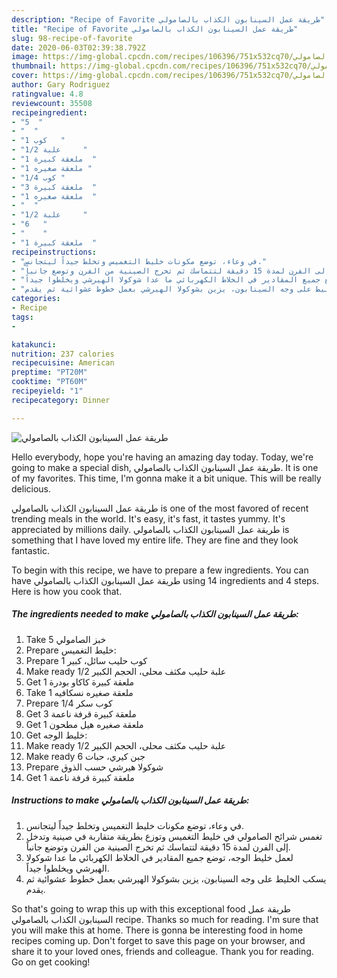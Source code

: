 ```yaml
---
description: "Recipe of Favorite طريقة عمل السينابون الكذاب بالصامولي"
title: "Recipe of Favorite طريقة عمل السينابون الكذاب بالصامولي"
slug: 98-recipe-of-favorite
date: 2020-06-03T02:39:38.792Z
image: https://img-global.cpcdn.com/recipes/106396/751x532cq70/الصورة-الرئيسية-لوصفةطريقة-عمل-السينابون-الكذاب-بالصامولي.jpg
thumbnail: https://img-global.cpcdn.com/recipes/106396/751x532cq70/الصورة-الرئيسية-لوصفةطريقة-عمل-السينابون-الكذاب-بالصامولي.jpg
cover: https://img-global.cpcdn.com/recipes/106396/751x532cq70/الصورة-الرئيسية-لوصفةطريقة-عمل-السينابون-الكذاب-بالصامولي.jpg
author: Gary Rodriguez
ratingvalue: 4.8
reviewcount: 35508
recipeingredient:
- "5  "
- "  "
- "1 كوب   "
- "1/2 علبة     "
- "1 ملعقة كبيرة  "
- "1 ملعقة صغيره "
- "1/4 كوب "
- "3 ملعقة كبيرة  "
- "1 ملعقة صغيره  "
- "  "
- "1/2 علبة     "
- "6   "
- "    "
- "1 ملعقة كبيرة  "
recipeinstructions:
- "في وعاء، توضع مكونات خليط التغميس وتخلط جيداً ليتجانس."
- "تغمس شرائح الصامولي في خليط التغميس وتوزع بطريقة متقاربة في صينية وتدخل إلى الفرن لمدة 15 دقيقة لتتماسك ثم تخرج الصينية من الفرن وتوضع جانباً."
- "لعمل خليط الوجه، توضع جميع المقادير في الخلاط الكهربائي ما عدا شوكولا الهيرشي ويخلطوا جيداً."
- "يسكب الخليط على وجه السينابون، يزين بشوكولا الهيرشي بعمل خطوط عشوائية ثم يقدم."
categories:
- Recipe
tags:
- 

katakunci:  
nutrition: 237 calories
recipecuisine: American
preptime: "PT20M"
cooktime: "PT60M"
recipeyield: "1"
recipecategory: Dinner

---
```



![طريقة عمل السينابون الكذاب بالصامولي](https://img-global.cpcdn.com/recipes/106396/751x532cq70/الصورة-الرئيسية-لوصفةطريقة-عمل-السينابون-الكذاب-بالصامولي.jpg)

Hello everybody, hope you're having an amazing day today. Today, we're going to make a special dish, طريقة عمل السينابون الكذاب بالصامولي. It is one of my favorites. This time, I'm gonna make it a bit unique. This will be really delicious.

طريقة عمل السينابون الكذاب بالصامولي is one of the most favored of recent trending meals in the world. It's easy, it's fast, it tastes yummy. It's appreciated by millions daily. طريقة عمل السينابون الكذاب بالصامولي is something that I have loved my entire life. They are fine and they look fantastic.




To begin with this recipe, we have to prepare a few ingredients. You can have طريقة عمل السينابون الكذاب بالصامولي using 14 ingredients and 4 steps. Here is how you cook that.

<!--inarticleads1-->

##### The ingredients needed to make طريقة عمل السينابون الكذاب بالصامولي:

1. Take 5 خبز الصامولي
1. Prepare  خليط التغميس:
1. Prepare 1 كوب حليب سائل، كبير
1. Make ready 1/2 علبة حليب مكثف محلى، الحجم الكبير
1. Get 1 ملعقة كبيرة كاكاو بودرة
1. Take 1 ملعقة صغيره نسكافيه
1. Prepare 1/4 كوب سكر
1. Get 3 ملعقة كبيرة قرفة ناعمة
1. Get 1 ملعقة صغيره هيل مطحون
1. Get  خليط الوجه:
1. Make ready 1/2 علبة حليب مكثف محلى، الحجم الكبير
1. Make ready 6 جبن كيري، حبات
1. Prepare  شوكولا هيرشي حسب الذوق
1. Get 1 ملعقة كبيرة قرفة ناعمة




<!--inarticleads2-->

##### Instructions to make طريقة عمل السينابون الكذاب بالصامولي:

1. في وعاء، توضع مكونات خليط التغميس وتخلط جيداً ليتجانس.
1. تغمس شرائح الصامولي في خليط التغميس وتوزع بطريقة متقاربة في صينية وتدخل إلى الفرن لمدة 15 دقيقة لتتماسك ثم تخرج الصينية من الفرن وتوضع جانباً.
1. لعمل خليط الوجه، توضع جميع المقادير في الخلاط الكهربائي ما عدا شوكولا الهيرشي ويخلطوا جيداً.
1. يسكب الخليط على وجه السينابون، يزين بشوكولا الهيرشي بعمل خطوط عشوائية ثم يقدم.




So that's going to wrap this up with this exceptional food طريقة عمل السينابون الكذاب بالصامولي recipe. Thanks so much for reading. I'm sure that you will make this at home. There is gonna be interesting food in home recipes coming up. Don't forget to save this page on your browser, and share it to your loved ones, friends and colleague. Thank you for reading. Go on get cooking!
